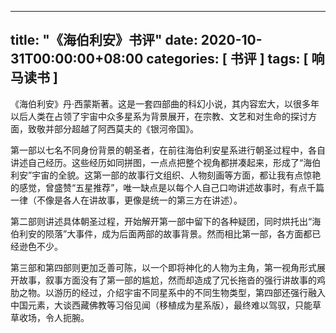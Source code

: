 
---
title: "《海伯利安》书评"
date: 2020-10-31T00:00:00+08:00
categories: [ 书评 ]
tags: [ 响马读书 ]
---

《海伯利安》丹·西蒙斯著。这是一套四部曲的科幻小说，其内容宏大，以很多年以后人类在占领了宇宙中众多星系为背景展开，在宗教、文艺和对生命的探讨方面，致敬并部分超越了阿西莫夫的《银河帝国》。

第一部以七名不同身份背景的朝圣者，在前往海伯利安星系进行朝圣过程中，各自讲述自己经历。这些经历如同拼图，一点点把整个视角都拼凑起来，形成了“海伯利安”宇宙的全貌。这第一部的故事行文组织、人物刻画等方面，都让我有点惊艳的感觉，曾盛赞“五星推荐”，唯一缺点是以每个人自己口吻讲述故事时，有点千篇一律（不像是各人在讲故事，更像是统一的第三方在讲述）。

第二部则讲述具体朝圣过程，开始解开第一部中留下的各种疑团，同时烘托出“海伯利安的陨落”大事件，成为后面两部的故事背景。然而相比第一部，各方面都已经逊色不少。

第三部和第四部则更加乏善可陈，以一个即将神化的人物为主角，第一视角形式展开故事，叙事方面没有了第一部的尴尬，然而却造成了冗长拖沓的强行讲故事的鸡肋之物。以游历的经过，介绍宇宙不同星系中的不同生物类型，第四部还强行融入中国元素，大谈西藏佛教等习俗见闻（移植成为星系版），最终难以驾驭，只能草草收场，令人扼腕。
